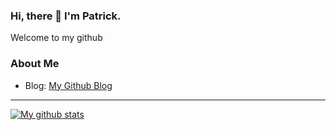 ### Hi, there 👋 I'm Patrick.
Welcome to my github

### About Me
- Blog: [My Github Blog](https://roomylot60.github.io.)

---
[![My github stats](https://github-readme-stats.vercel.app/api?username=Machineric)](https://github.com/anuraghazra/github-readme-stats)
